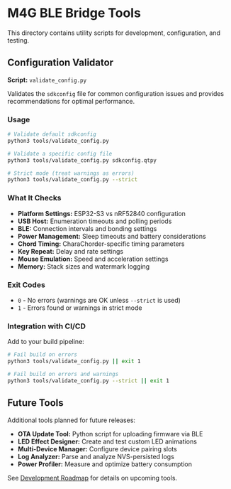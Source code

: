 # M4G BLE Bridge Tools

This directory contains utility scripts for development, configuration, and testing.

## Configuration Validator

**Script:** `validate_config.py`

Validates the `sdkconfig` file for common configuration issues and provides recommendations for optimal performance.

### Usage

```bash
# Validate default sdkconfig
python3 tools/validate_config.py

# Validate a specific config file
python3 tools/validate_config.py sdkconfig.qtpy

# Strict mode (treat warnings as errors)
python3 tools/validate_config.py --strict
```

### What It Checks

- **Platform Settings:** ESP32-S3 vs nRF52840 configuration
- **USB Host:** Enumeration timeouts and polling periods
- **BLE:** Connection intervals and bonding settings
- **Power Management:** Sleep timeouts and battery considerations
- **Chord Timing:** CharaChorder-specific timing parameters
- **Key Repeat:** Delay and rate settings
- **Mouse Emulation:** Speed and acceleration settings
- **Memory:** Stack sizes and watermark logging

### Exit Codes

- `0` - No errors (warnings are OK unless `--strict` is used)
- `1` - Errors found or warnings in strict mode

### Integration with CI/CD

Add to your build pipeline:

```bash
# Fail build on errors
python3 tools/validate_config.py || exit 1

# Fail build on errors and warnings
python3 tools/validate_config.py --strict || exit 1
```

## Future Tools

Additional tools planned for future releases:

- **OTA Update Tool:** Python script for uploading firmware via BLE
- **LED Effect Designer:** Create and test custom LED animations
- **Multi-Device Manager:** Configure device pairing slots
- **Log Analyzer:** Parse and analyze NVS-persisted logs
- **Power Profiler:** Measure and optimize battery consumption

See [Development Roadmap](../docs/development_roadmap.md) for details on upcoming tools.
